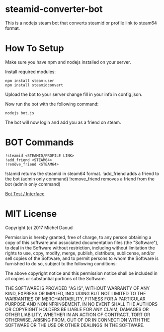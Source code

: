 # steamid-converter-bot #
This is a nodejs steam bot that converts steamid or profile link to steam64 format.

# How To Setup #
Make sure you have npm and nodejs installed on your server.

Install required modules:
  ```
  npm install steam-user
  npm install steamidconvert
  ```

Upload the bot to your server change fill in your info in config.json.

Now run the bot with the following command:
  ```
  nodejs bot.js
  ```

The bot will now login and add you as a friend on steam.

# BOT Commands #
```
!steamid <STEAMID/PROFILE LINK>
!add_friend <STEAM64>
!remove_friend <STEAM64>
```
!stamid returns the steamid in steam64 format.
!add_friend adds a friend to the bot (admin only command)
!remove_friend removes a friend from the bot (admin only command)

[Bot Test / Interface](http://i.imgur.com/p3hE7iv.png)

# MIT License #

Copyright (c) 2017 Michel Daoud

Permission is hereby granted, free of charge, to any person obtaining a copy
of this software and associated documentation files (the "Software"), to deal
in the Software without restriction, including without limitation the rights
to use, copy, modify, merge, publish, distribute, sublicense, and/or sell
copies of the Software, and to permit persons to whom the Software is
furnished to do so, subject to the following conditions:

The above copyright notice and this permission notice shall be included in all
copies or substantial portions of the Software.

THE SOFTWARE IS PROVIDED "AS IS", WITHOUT WARRANTY OF ANY KIND, EXPRESS OR
IMPLIED, INCLUDING BUT NOT LIMITED TO THE WARRANTIES OF MERCHANTABILITY,
FITNESS FOR A PARTICULAR PURPOSE AND NONINFRINGEMENT. IN NO EVENT SHALL THE
AUTHORS OR COPYRIGHT HOLDERS BE LIABLE FOR ANY CLAIM, DAMAGES OR OTHER
LIABILITY, WHETHER IN AN ACTION OF CONTRACT, TORT OR OTHERWISE, ARISING FROM,
OUT OF OR IN CONNECTION WITH THE SOFTWARE OR THE USE OR OTHER DEALINGS IN THE
SOFTWARE.
